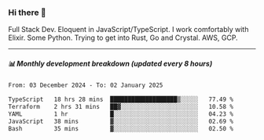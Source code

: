 ### Hi there 👋

Full Stack Dev. Eloquent in JavaScript/TypeScript. I work comfortably with Elixir. Some Python. Trying to get into Rust, Go and Crystal. AWS, GCP.

***

##### 📊 Monthly development breakdown (updated every 8 hours)

<!--START_SECTION:waka-->

```txt
From: 03 December 2024 - To: 02 January 2025

TypeScript   18 hrs 28 mins  ███████████████████▒░░░░░   77.49 %
Terraform    2 hrs 31 mins   ██▓░░░░░░░░░░░░░░░░░░░░░░   10.58 %
YAML         1 hr            █░░░░░░░░░░░░░░░░░░░░░░░░   04.23 %
JavaScript   38 mins         ▓░░░░░░░░░░░░░░░░░░░░░░░░   02.69 %
Bash         35 mins         ▓░░░░░░░░░░░░░░░░░░░░░░░░   02.50 %
```

<!--END_SECTION:waka-->
